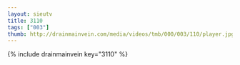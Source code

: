 ```yaml
--- 
layout: sieutv
title: 3110
tags: ["003"]
thumb: http://drainmainvein.com/media/videos/tmb/000/003/110/player.jpg
---
```

{% include drainmainvein key="3110" %} 
